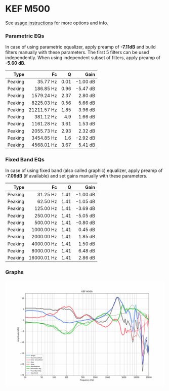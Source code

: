 # KEF M500
See [usage instructions](https://github.com/jaakkopasanen/AutoEq#usage) for more options and info.

### Parametric EQs
In case of using parametric equalizer, apply preamp of **-7.11dB** and build filters manually
with these parameters. The first 5 filters can be used independently.
When using independent subset of filters, apply preamp of **-5.60 dB**.

| Type    | Fc          |    Q | Gain     |
|--------:|------------:|-----:|---------:|
| Peaking | 35.77 Hz    | 0.01 | -1.00 dB |
| Peaking | 186.85 Hz   | 0.96 | -5.47 dB |
| Peaking | 1579.24 Hz  | 2.37 | 2.80 dB  |
| Peaking | 8225.03 Hz  | 0.56 | 5.66 dB  |
| Peaking | 21211.57 Hz | 1.85 | 3.96 dB  |
| Peaking | 381.12 Hz   | 4.9  | 1.66 dB  |
| Peaking | 1161.28 Hz  | 3.61 | 1.53 dB  |
| Peaking | 2055.73 Hz  | 2.93 | 2.32 dB  |
| Peaking | 3454.85 Hz  | 1.6  | -2.92 dB |
| Peaking | 4568.01 Hz  | 3.67 | 5.41 dB  |

### Fixed Band EQs
In case of using fixed band (also called graphic) equalizer, apply preamp of **-7.09dB**
(if available) and set gains manually with these parameters.

| Type    | Fc          |    Q | Gain     |
|--------:|------------:|-----:|---------:|
| Peaking | 31.25 Hz    | 1.41 | -1.00 dB |
| Peaking | 62.50 Hz    | 1.41 | -1.05 dB |
| Peaking | 125.00 Hz   | 1.41 | -3.69 dB |
| Peaking | 250.00 Hz   | 1.41 | -5.05 dB |
| Peaking | 500.00 Hz   | 1.41 | -0.80 dB |
| Peaking | 1000.00 Hz  | 1.41 | 0.45 dB  |
| Peaking | 2000.00 Hz  | 1.41 | 1.85 dB  |
| Peaking | 4000.00 Hz  | 1.41 | 1.50 dB  |
| Peaking | 8000.00 Hz  | 1.41 | 6.48 dB  |
| Peaking | 16000.01 Hz | 1.41 | 2.86 dB  |

### Graphs
![](./KEF%20M500.png)